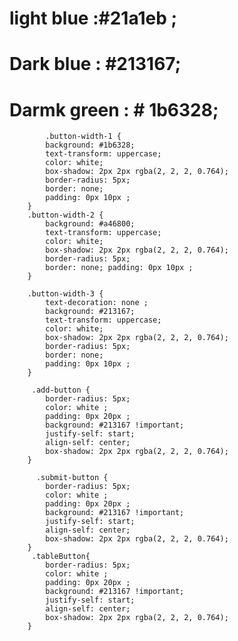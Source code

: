 # light blue :#21a1eb ;

# Dark blue : #213167;

# Darmk green : # 1b6328;

            .button-width-1 {
            background: #1b6328;
            text-transform: uppercase;
            color: white;
            box-shadow: 2px 2px rgba(2, 2, 2, 0.764);
            border-radius: 5px;
            border: none;
            padding: 0px 10px ;
        }
        .button-width-2 {
            background: #a46800;
            text-transform: uppercase;
            color: white;
            box-shadow: 2px 2px rgba(2, 2, 2, 0.764);
            border-radius: 5px;
            border: none; padding: 0px 10px ;
        }

        .button-width-3 {
            text-decoration: none ;
            background: #213167;
            text-transform: uppercase;
            color: white;
            box-shadow: 2px 2px rgba(2, 2, 2, 0.764);
            border-radius: 5px;
            border: none;
            padding: 0px 10px ;
        }

         .add-button {
            border-radius: 5px;
            color: white ;
            padding: 0px 20px ;
            background: #213167 !important;
            justify-self: start;
            align-self: center;
            box-shadow: 2px 2px rgba(2, 2, 2, 0.764);
        }

          .submit-button {
            border-radius: 5px;
            color: white ;
            padding: 0px 20px ;
            background: #213167 !important;
            justify-self: start;
            align-self: center;
            box-shadow: 2px 2px rgba(2, 2, 2, 0.764);
        }
         .tableButton{
            border-radius: 5px;
            color: white ;
            padding: 0px 20px ;
            background: #213167 !important;
            justify-self: start;
            align-self: center;
            box-shadow: 2px 2px rgba(2, 2, 2, 0.764);
        }



